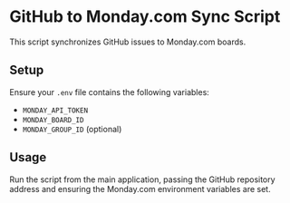 
# GitHub to Monday.com Sync Script

This script synchronizes GitHub issues to Monday.com boards.

## Setup

Ensure your `.env` file contains the following variables:
- `MONDAY_API_TOKEN`
- `MONDAY_BOARD_ID`
- `MONDAY_GROUP_ID` (optional)

## Usage

Run the script from the main application, passing the GitHub repository address and ensuring the Monday.com environment variables are set.
